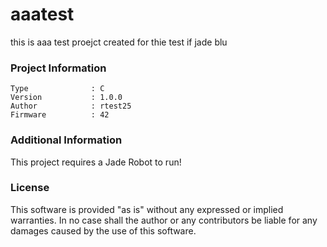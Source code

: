 aaatest
================

this is aaa test proejct created for thie test if jade blu

### Project Information
```
Type              : C
Version           : 1.0.0
Author            : rtest25
Firmware          : 42
```

### Additional Information
This project requires a Jade Robot to run!

### License
This software is provided "as is" without any expressed or implied warranties.  In no case shall the author or any contributors be liable for any damages caused by the use of this software.


